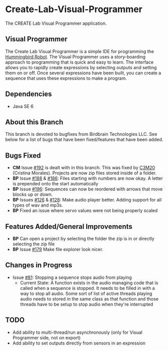 # Create-Lab-Visual-Programmer
The CREATE Lab Visual Programmer application.

Visual Programmer
-----------
The Create Lab Visual Programmer is a simple IDE for programming the [Hummingbird Robot](http://www.hummingbirdkit.com/). The Visual Programmer uses a story-boarding approach to programming that is quick and easy to learn. The interface allows you to rapidly create expressions  by selecting outputs and setting them on or off. Once several expressions have been built, you can create a sequence that uses these expressions to make a program.

Dependencies
-----------
  * Java SE 6

About this Branch
-----------
This branch is devoted to bugfixes from Birdbrain Technologies LLC. See below for a list of bugs that have been fixed/features that have been added.

Bugs Fixed
----------- 
  * **CM** Issue [#192](/../../issues/192) is dealt with in this branch. This was fixed by [C3M20](https://github.com/C3M20) (Cristina Morales). Projects are now zip files stored inside of a folder.
  * **BP** Issue [#188](/../../issues/188) & [#186](/../../issues/186): Files starting with numbers are now okay. A letter is prepended onto the start automatically
  * **BP** Issue [#196](/../../issues/196): Sequences can now be reordered with arrows that move blocks up or down. 
  * **BP** Issues [#126](/../../issues/126) & [#128](/../../issues/128): Make audio player better. Adding support for all types of wav and mp3s. 
  * **BP** Fixed an issue where servo values were not being properly scaled

Features Added/General Improvements
-----------
  * **BP** Can open a project by selecting the folder the zip is in or directly selecting the zip file
  * **BP** Issue [#179](/../../issues/179) Make file explorer look nicer.

Changes in Progress
-----------
  * Issue [#81](/../../issues/81): Stopping a sequence stops audio from playing
      * Current State: A function exists in the audio managing code that is called when a sequence is stopped. It needs to be filled in with a way to stop all audio. Some sort of list of active threads playing audio needs to stored in the same class as that function and those threads have to be setup to stop audio when they're interrupted

TODO
-----------
  * Add ability to multi-thread/run asynchronously (only for Visual Programmer side, not on export)
  * Add ability to set outputs directly from sensors in an expression
  
